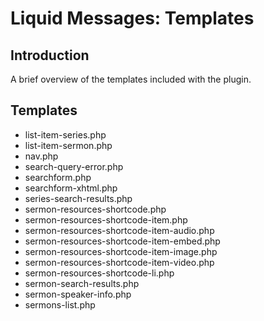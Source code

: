 # Liquid Messages: Templates

## Introduction
A brief overview of the templates included with the plugin.

## Templates
- list-item-series.php
- list-item-sermon.php
- nav.php
- search-query-error.php
- searchform.php
- searchform-xhtml.php
- series-search-results.php
- sermon-resources-shortcode.php
- sermon-resources-shortcode-item.php
- sermon-resources-shortcode-item-audio.php
- sermon-resources-shortcode-item-embed.php
- sermon-resources-shortcode-item-image.php
- sermon-resources-shortcode-item-video.php
- sermon-resources-shortcode-li.php
- sermon-search-results.php
- sermon-speaker-info.php
- sermons-list.php